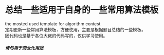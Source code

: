 # 总结一些适用于自身的一些常用算法模板
the mosted used template for algorithm contest   
定期更新一些常用算法模板，方便使用，主要是根据题目总结的一些模板。   
因代码也是基于各位大佬的代码写的，仅供学习使用。
<h5>请勿用于商业化用途</h5>        

